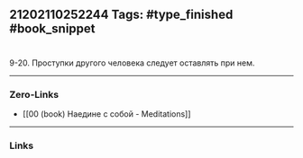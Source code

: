 21202110252244
Tags: #type_finished #book_snippet 
---
# 

 9-20. Проступки другого человека следует оставлять при нем. 

---
### Zero-Links
 - [[00 (book) Наедине с собой - Meditations]]
---
### Links
